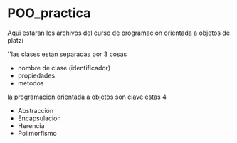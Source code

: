 # POO_practica
Aqui estaran los archivos del curso de programacion orientada a objetos de platzi

''las clases estan separadas por 3 cosas
* nombre de clase (identificador)
* propiedades 
* metodos

la programacion orientada a objetos son clave estas 4 
* Abstracción
* Encapsulacion
* Herencia
* Polimorfismo